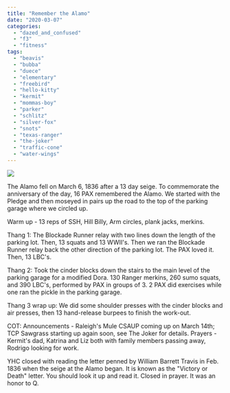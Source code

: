 ```yaml
---
title: "Remember the Alamo"
date: "2020-03-07"
categories: 
  - "dazed_and_confused"
  - "f3"
  - "fitness"
tags: 
  - "beavis"
  - "bubba"
  - "duece"
  - "elementary"
  - "freebird"
  - "hello-kitty"
  - "kermit"
  - "mommas-boy"
  - "parker"
  - "schlitz"
  - "silver-fox"
  - "snots"
  - "texas-ranger"
  - "the-joker"
  - "traffic-cone"
  - "water-wings"
---
```


![](https://image.slidesharecdn.com/thirteendaysiegeofthealamo-140512163959-phpapp01/95/thirteen-day-siege-of-the-alamo-1-1024.jpg?cb=1399913427)

The Alamo fell on March 6, 1836 after a 13 day seige. To commemorate the anniversary of the day, 16 PAX remembered the Alamo. We started with the Pledge and then moseyed in pairs up the road to the top of the parking garage where we circled up.

Warm up - 13 reps of SSH, Hill Billy, Arm circles, plank jacks, merkins.

Thang 1: The Blockade Runner relay with two lines down the length of the parking lot. Then, 13 squats and 13 WWII's. Then we ran the Blockade Runner relay back the other direction of the parking lot. The PAX loved it. Then, 13 LBC's.

Thang 2: Took the cinder blocks down the stairs to the main level of the parking garage for a modified Dora. 130 Ranger merkins, 260 sumo squats, and 390 LBC's, performed by PAX in groups of 3. 2 PAX did exercises while one ran the pickle in the parking garage.

Thang 3 wrap up: We did some shoulder presses with the cinder blocks and air presses, then 13 hand-release burpees to finish the work-out.

COT: Announcements - Raleigh's Mule CSAUP coming up on March 14th; TCP Sawgrass starting up again soon, see The Joker for details. Prayers - Kermit's dad, Katrina and Liz both with family members passing away, Rodrigo looking for work.

YHC closed with reading the letter penned by William Barrett Travis in Feb. 1836 when the seige at the Alamo began. It is known as the "Victory or Death" letter. You should look it up and read it. Closed in prayer. It was an honor to Q.
